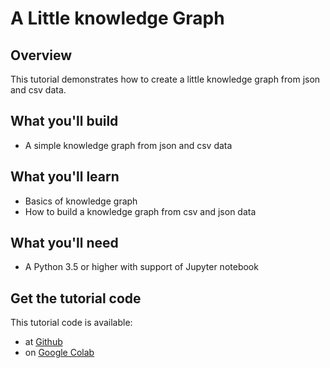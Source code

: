 # A Little knowledge Graph

## Overview

This tutorial demonstrates how to create a little knowledge graph from json and csv data. 
  


## What you'll build

* A simple knowledge graph from json and csv data

## What you'll learn

* Basics of knowledge graph
* How to build a knowledge graph from csv and json data

## What you'll need

* A Python 3.5 or higher with support of Jupyter notebook


## Get the tutorial code

This tutorial code is available:

* at [Github](https://github.com/BlueBrain/nexus/blob/master/src/main/paradox/docs/tutorial/notebooks/Query_Sparql_View.ipynb)
* on [Google Colab](https://colab.research.google.com/github/BlueBrain/nexus/blob/master/src/main/paradox/docs/tutorial/notebooks/Query_Sparql_View.ipynb)
